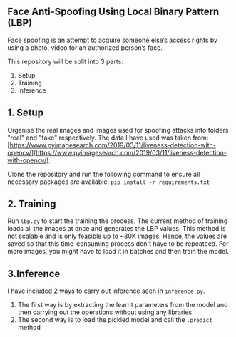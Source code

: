 ## Face Anti-Spoofing Using Local Binary Pattern (LBP)

Face spoofing is an attempt to acquire someone else’s access rights by using a photo, video for an authorized person’s face.

This repository will be split into 3 parts:

 1. Setup
 2. Training
 3. Inference

## 1. Setup
Organise the real images and images used for spoofing attacks into folders "real" and "fake" respectively. The data I have used was taken from: [https://www.pyimagesearch.com/2019/03/11/liveness-detection-with-opencv/](https://www.pyimagesearch.com/2019/03/11/liveness-detection-with-opencv/).

Clone the repository and run the following command to ensure all necessary packages are available: `pip install -r requirements.txt`

## 2. Training
Run `lbp.py` to start the training the process. The current method of training loads all the images at once and generates the LBP values. This method is not scalable and is only feasible up to ~30K images. Hence, the values are saved so that this time-consuming process don't have to be repeateed. For more images, you might have to load it in batches and then train the model.

## 3.Inference
I have included 2 ways to carry out inference seen in `inference.py`. 

 1. The first way is by extracting the learnt parameters from the model and then carrying out the operations without using any libraries
 2. The second way is to load the pickled model and call the `.predict` method
